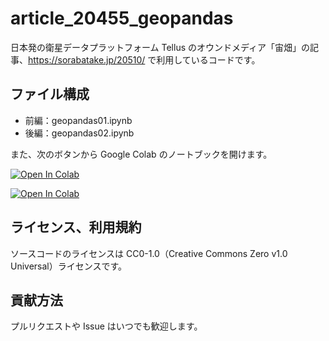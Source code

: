 # article_20455_geopandas

日本発の衛星データプラットフォーム Tellus のオウンドメディア「宙畑」の記事、https://sorabatake.jp/20510/ で利用しているコードです。

## ファイル構成
- 前編：geopandas01.ipynb
- 後編：geopandas02.ipynb

また、次のボタンから Google Colab のノートブックを開けます。

[![Open In Colab](https://colab.research.google.com/assets/colab-badge.svg)](https://colab.research.google.com/drive/1kFOtemy-GpLnp_XnkHCwptE_w0bi7MNI?usp=sharing)

[![Open In Colab](https://colab.research.google.com/assets/colab-badge.svg)](https://colab.research.google.com/drive/1gLvBL2SZOxvUsBHQsl-P5tSAuvSRU0FA?usp=sharing)

## ライセンス、利用規約
ソースコードのライセンスは CC0-1.0（Creative Commons Zero v1.0 Universal）ライセンスです。  

## 貢献方法
プルリクエストや Issue はいつでも歓迎します。
